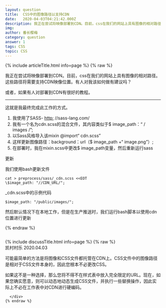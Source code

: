 ```yaml
---
layout: question
title:  CSS中的图像路径以支持CD​​N
date:   2020-04-03T04:21:42.000Z
description: 我正在尝试将映像部署到CDN。目前，css在我们的网站上具有图像的相对路径。这些路径将需要支持CDN映像位置。有人对我该如何做有建议吗？或者，如果有人...
img: 
author: 番长樱梅
category: question
answer: 1
tags: CSS
topic: CSS
---
```

<div class="article-root">
  <div class="article">
    {% include articleTitle.html info=page %}
    {% raw %}
    <div class="article-content"><p><font style="vertical-align: inherit;"><font style="vertical-align: inherit;">我正在尝试将映像部署到CDN。</font><font style="vertical-align: inherit;">目前，css在我们的网站上具有图像的相对路径。</font><font style="vertical-align: inherit;">这些路径将需要支持CDN映像位置。</font><font style="vertical-align: inherit;">有人对我该如何做有建议吗？</font></font></p>

<p><font style="vertical-align: inherit;"><font style="vertical-align: inherit;">或者，如果有人对部署到CDN有很好的教程。</font></font></p>

<hr>

<p><font style="vertical-align: inherit;"><font style="vertical-align: inherit;">这就是我最终完成此工作的方式。</font></font></p>

<ol>
<li><font style="vertical-align: inherit;"><font style="vertical-align: inherit;">我使用了SASS- </font><a href="http://sass-lang.com/" rel="noreferrer"><font style="vertical-align: inherit;">http:</font></a><font style="vertical-align: inherit;"> //sass-lang.com/</font></font><a href="http://sass-lang.com/" rel="noreferrer"><font style="vertical-align: inherit;"></font></a></li>
<li><font style="vertical-align: inherit;"><font style="vertical-align: inherit;">我有一个名为cdn.scss的混合文件，其内容类似于$ image_path：“ / images /”;</font></font></li>
<li><font style="vertical-align: inherit;"><font style="vertical-align: inherit;">以Sass风格导入该mixin @import“ cdn.scss”</font></font></li>
<li><font style="vertical-align: inherit;"><font style="vertical-align: inherit;">这样更新图像路径：background：url（$ image_path +“ image.png”）;</font></font></li>
<li><font style="vertical-align: inherit;"><font style="vertical-align: inherit;">在部署时，我在mixin.scss中更改$ image_path变量，然后重新运行sass</font></font></li>
</ol>

<p><font style="vertical-align: inherit;"><font style="vertical-align: inherit;">更新</font></font></p>

<p><font style="vertical-align: inherit;"><font style="vertical-align: inherit;">我们使用bash更新文件</font></font></p>

<pre><code>cat &gt; preprocess/sass/_cdn.scss &lt;&lt;EOT<font></font>
\$image_path: "//CDN_URL/";<font></font>
</code></pre>

<p><font style="vertical-align: inherit;"><font style="vertical-align: inherit;">_cdn.scss中的示例代码</font></font></p>

<pre><code>$image_path: "/public/images/";
</code></pre>

<p><font style="vertical-align: inherit;"><font style="vertical-align: inherit;">然后默认情况下在本地工作，但是在生产推送时，我们运行bash脚本以使用cdn位置进行更新</font></font></p></div>
    {% endraw %}
  </div>
  <p style="height: 0;width:0;overflow: hidden;"> 第4022篇《CSS中的图像路径以支持CD​​N》来自Winter(https://github.com/aiyld/aiyld.github.io)的站点</p>
  <div class="discuss-wrapper">
    {% include discussTitle.html info=page %}
    {% raw %}
    <div class="discuss-item">
        <div class="discuss-parent">
          <div class="discuss-meta">
            <span class="discuss-user">凯村村乐</span>
            <span class="discuss-time">2020.04.03</span>
          </div>
          <div class="discuss-comment"><p><font style="vertical-align: inherit;"><font style="vertical-align: inherit;">可能最简单的方法是将图像和CSS文件都托管在CDN上。</font><font style="vertical-align: inherit;">CSS文件中的图像路径是相对于CSS文件本身的，因此您根本不必更改CSS。</font></font></p>

<p><font style="vertical-align: inherit;"><font style="vertical-align: inherit;">如果这不是一种选择，那么您将不得不在样式表中放入完全限定的URL。</font><font style="vertical-align: inherit;">现在，如果您确实愿意，则可以动态地动态生成CSS文件，并执行一些替换操作，因此实际上不必在工作表中对CDN进行硬编码。</font></font></p></div>
        </div>
        
      </div>
    {% endraw %}
  </div>
<div>
